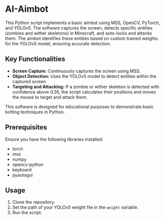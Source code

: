 # AI-Aimbot

This Python script implements a basic aimbot using MSS, OpenCV, PyTorch, and YOLOv5. The software captures the screen, detects specific entities (zombies and wither skeletons) in Minecraft, and auto-locks and attacks them. The aimbot identifies these entities based on custom trained weights for the YOLOv5 model, ensuring accurate detection.

## Key Functionalities

- **Screen Capture:** Continuously captures the screen using MSS.
- **Object Detection:** Uses the YOLOv5 model to detect entities within the captured screen.
- **Targeting and Attacking:** If a zombie or wither skeleton is detected with confidence above 0.35, the script calculates their positions and moves the mouse to target and attack them.

This software is designed for educational purposes to demonstrate basic botting techniques in Python.

## Prerequisites

Ensure you have the following libraries installed:

- torch
- mss
- numpy
- opencv-python
- keyboard
- pyautogui

## Usage

1. Clone the repository.
2. Set the path of your YOLOv5 weight file in the `weight` variable.
3. Run the script.

